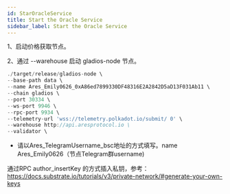 ```yaml
---
id: StarOracleService
title: Start the Oracle Service
sidebar_label: Start the Oracle Service
---
```


1、启动价格获取节点。

2、通过 --warehouse 启动 gladios-node 节点。

```javascript
./target/release/gladios-node \  
--base-path data \  
--name Ares_Emily0626_0xA86ed7899330DF48316E2A2842D5aD13F031Ab11 \  
--chain gladios \  
--port 30334 \  
--ws-port 9946 \  
--rpc-port 9934 \
--telemetry-url 'wss://telemetry.polkadot.io/submit/ 0' \ 
--warehouse http://api.aresprotocol.io \
--validator \  
```

* 请以Ares_TelegramUsername_bsc地址的方式填写。name Ares_Emily0626（节点Telegram群username)

通过RPC author_insertKey 的方式插入私钥，参考：https://docs.substrate.io/tutorials/v3/private-network/#generate-your-own-keys

